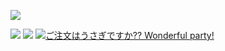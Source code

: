 ![](https://komarev.com/ghpvc/?username=bGlzdGRlcg&color=blue)

[![](https://github-readme-stats.vercel.app/api/top-langs/?username=bGlzdGRlcg&layout=compact)]()
[![](https://github-readme-stats.vercel.app/api?username=bGlzdGRlcg&count_private=true&show_icons=true)]()
[![ご注文はうさぎですか?? Wonderful party!](https://github-readme-stats.vercel.app/api/pin/?username=TUdHQQ&repo=Gochuumon-wa-Usagi-Desu-ka)](https://github.com/TUdHQQ/Gochuumon-wa-Usagi-Desu-ka)
